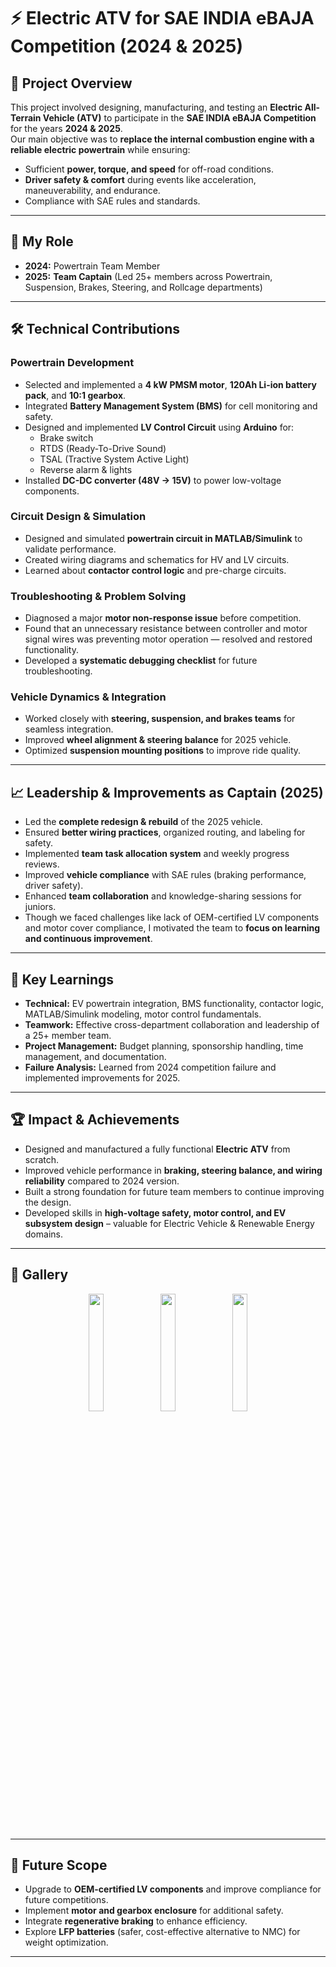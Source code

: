 # ⚡ Electric ATV for SAE INDIA eBAJA Competition (2024 & 2025)

## 📖 Project Overview
This project involved designing, manufacturing, and testing an **Electric All-Terrain Vehicle (ATV)** to participate in the **SAE INDIA eBAJA Competition** for the years **2024 & 2025**.  
Our main objective was to **replace the internal combustion engine with a reliable electric powertrain** while ensuring:
- Sufficient **power, torque, and speed** for off-road conditions.
- **Driver safety & comfort** during events like acceleration, maneuverability, and endurance.
- Compliance with SAE rules and standards.

---

## 🎯 My Role
- **2024:** Powertrain Team Member  
- **2025:** **Team Captain** (Led 25+ members across Powertrain, Suspension, Brakes, Steering, and Rollcage departments)

---

## 🛠️ Technical Contributions

### **Powertrain Development**
- Selected and implemented a **4 kW PMSM motor**, **120Ah Li-ion battery pack**, and **10:1 gearbox**.
- Integrated **Battery Management System (BMS)** for cell monitoring and safety.
- Designed and implemented **LV Control Circuit** using **Arduino** for:
  - Brake switch  
  - RTDS (Ready-To-Drive Sound)  
  - TSAL (Tractive System Active Light)  
  - Reverse alarm & lights  
- Installed **DC-DC converter (48V → 15V)** to power low-voltage components.

### **Circuit Design & Simulation**
- Designed and simulated **powertrain circuit in MATLAB/Simulink** to validate performance.
- Created wiring diagrams and schematics for HV and LV circuits.
- Learned about **contactor control logic** and pre-charge circuits.

### **Troubleshooting & Problem Solving**
- Diagnosed a major **motor non-response issue** before competition.
- Found that an unnecessary resistance between controller and motor signal wires was preventing motor operation — resolved and restored functionality.
- Developed a **systematic debugging checklist** for future troubleshooting.

### **Vehicle Dynamics & Integration**
- Worked closely with **steering, suspension, and brakes teams** for seamless integration.
- Improved **wheel alignment & steering balance** for 2025 vehicle.
- Optimized **suspension mounting positions** to improve ride quality.

---

## 📈 Leadership & Improvements as Captain (2025)
- Led the **complete redesign & rebuild** of the 2025 vehicle.
- Ensured **better wiring practices**, organized routing, and labeling for safety.
- Implemented **team task allocation system** and weekly progress reviews.
- Improved **vehicle compliance** with SAE rules (braking performance, driver safety).
- Enhanced **team collaboration** and knowledge-sharing sessions for juniors.
- Though we faced challenges like lack of OEM-certified LV components and motor cover compliance, I motivated the team to **focus on learning and continuous improvement**.

---

## 🧠 Key Learnings
- **Technical:** EV powertrain integration, BMS functionality, contactor logic, MATLAB/Simulink modeling, motor control fundamentals.
- **Teamwork:** Effective cross-department collaboration and leadership of a 25+ member team.
- **Project Management:** Budget planning, sponsorship handling, time management, and documentation.
- **Failure Analysis:** Learned from 2024 competition failure and implemented improvements for 2025.

---

## 🏆 Impact & Achievements
- Designed and manufactured a fully functional **Electric ATV** from scratch.
- Improved vehicle performance in **braking, steering balance, and wiring reliability** compared to 2024 version.
- Built a strong foundation for future team members to continue improving the design.
- Developed skills in **high-voltage safety, motor control, and EV subsystem design** – valuable for Electric Vehicle & Renewable Energy domains.

---

## 📸 Gallery
<p align="center">
  <img src="https://github.com/user-attachments/assets/ab12720f-66b9-4837-b6ed-f93b8f13df3a" width="22%" />
  <img src="https://github.com/user-attachments/assets/8449747e-566e-42c5-bcc0-1438f2c14c5a" width="22%" />
  <img src="https://github.com/user-attachments/assets/b4ab3121-0a81-4654-9b82-e288d67582e7" width="22%" />
 
</p>





---

## 📌 Future Scope
- Upgrade to **OEM-certified LV components** and improve compliance for future competitions.
- Implement **motor and gearbox enclosure** for additional safety.
- Integrate **regenerative braking** to enhance efficiency.
- Explore **LFP batteries** (safer, cost-effective alternative to NMC) for weight optimization.

---

